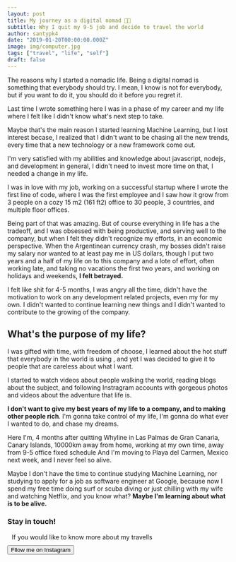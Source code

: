 ```yaml
---
layout: post
title: My journey as a digital nomad 👨‍💻
subtitle: Why I quit my 9-5 job and decide to travel the world 
author: santypk4
date: "2019-01-20T00:00:00.000Z"
image: img/computer.jpg
tags: ["travel", "life", "self"]
draft: false
---
```

 <p> 
  The reasons why I started a nomadic life.
  Being a digital nomad is something that everybody should try. I mean, I know is not for everybody, but if you want to do it, you should do it before you regret it.
 </p>
 <p>
  Last time I wrote something here I was in a phase of my career and my life where I felt like I didn't know what's next step to take. 
  </p>
  <p>
  Maybe that's the main reason I started learning Machine Learning, but I lost interest becase, I realized that I didn't want to be chasing all the new trends, every time that a new technology or a new framework come out.
  </p>
  <p>
  I'm very satisfied with my abilities and knowledge about javascript, nodejs, and development in general, I didn't need to invest more time on that, I needed a change in my life.
  </p>
  <p>
  I was in love with my job, working on a successful startup where I wrote the first line of code, where I was the first employee and I saw how it grow from 3 people on a cozy 15 m2 (161 ft2) office to 30 people, 3 countries, and multiple floor offices. 
  </p>
  <p>Being part of that was amazing. But of course everything in life has a the tradeoff, and I was obsessed with being productive, and serving well to the company, but when I felt they didn't recognize my efforts, in an economic perspective. When the Argentinean currency crash, my bosses didn't raise my salary nor wanted to at least pay me in US dollars, though I put two years and a half of my life on to this company and a lote of effort, often working late, and taking no vacations the first two years, and working on holidays and weekends, <b> I felt betrayed. </b>
  </p>
  <p>
 I felt like shit for 4-5 months, I was angry all the time, didn't have the motivation to work on any development related projects, even my for my own. I didn't wanted to continue learning new things and I didn't wanted to contribute to the growing of the company.
  </p>
 <h2 class="text-center"> 
  What's the purpose of my life?
 </h2>
 <p>
  I was gifted with time, with freedom of choose, I learned about the hot stuff that everybody in the world is using , and yet I was decided to give it to people that are careless about what I want.
 </p>
 <p> 
  I started to watch videos about people walking the world, reading blogs about the subject, and following Instragram accounts with gorgeous photos and videos about the adventure that life is.
 </p>
 <p> 
  <b>I don't want to give my best years of my life to a company, and to making other people rich</b>. I'm gonna take control of my life, I'm gonna do what ever I wanted to do, and chase my dreams.
 </p>

 <p>
  Here I'm, 4 months after quitting Whyline in Las Palmas de Gran Canaria, Canary Islands, 10000km away from home, working at my own time, away from 9-5 office fixed schedule And I'm moving to Playa del Carmen, Mexico next week, and I never feel so alive.
 </p>

 <p> 
  Maybe I don't have the time to continue studying Machine Learning, nor studying to apply for a job as software engineer at Google, because now I spend my free time doing surf or scuba diving or just chilling with my wife and watching Netflix, and you know what? <b> Maybe I'm learning about what is to be alive. </b>
 </p>

  <div class="col-sm-12 text-center"> 
    <div class="alert alert-info" role="alert">
      <h3 class="alert-heading"> Stay in touch! </h3>
      <p style="margin: 10px" > If you would like to know more about my travells</p>
      <a href="https://www.instagram.com/santypk4">
        <button type="button" class="btn btn-block btn-success btn-lg"> Fllow me on Instagram </button> 
      </a>
    </div>
  </div>